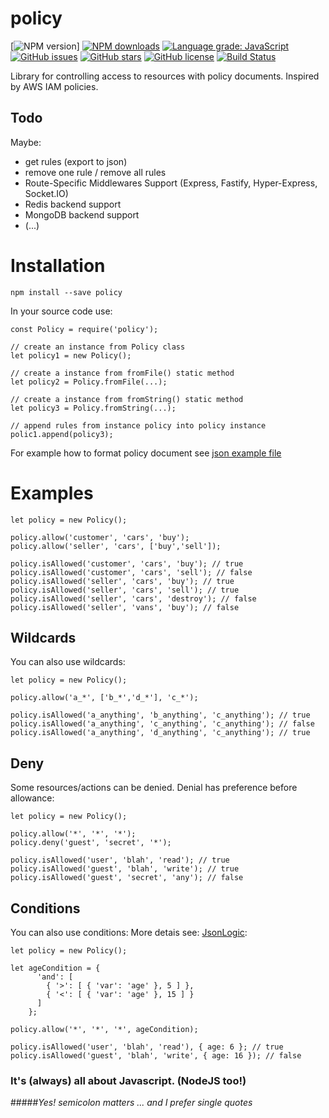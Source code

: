 # policy

<div align="left">

[![NPM version](https://img.shields.io/github/package-json/v/h2atecnologia/node-policy/master.svg?style=flat)]
[![NPM downloads](https://img.shields.io/npm/dm/node-policy.svg?style=flat)](https://www.npmjs.com/package/node-policy)
[![Language grade: JavaScript](https://img.shields.io/lgtm/grade/javascript/g/h2atecnologia/node-policy.svg?logo=lgtm&logoWidth=18)](https://lgtm.com/projects/g/h2atecnologia/node-policy/context:javascript)
[![GitHub issues](https://img.shields.io/github/issues/h2atecnologia/node-policy)](https://github.com/h2atecnologia/node-policy/issues)
[![GitHub stars](https://img.shields.io/github/stars/h2atecnologia/node-policy)](https://github.com/h2atecnologia/node-policy/stargazers)
[![GitHub license](https://img.shields.io/github/license/h2atecnologia/node-policy)](https://github.com/h2atecnologia/node-policy/blob/master/LICENSE)
[![Build Status](https://travis-ci.org/h2atecnologia/node-policy.svg?branch=master)](https://travis-ci.org/h2atecnologia/node-policy)

</div>

Library for controlling access to resources with policy documents. Inspired by AWS IAM policies.

## Todo

Maybe:
- get rules (export to json)
- remove one rule / remove all rules
- Route-Specific Middlewares Support (Express, Fastify, Hyper-Express, Socket.IO)
- Redis backend support
- MongoDB backend support
- (...)

# Installation

```
npm install --save policy
```

In your source code use:
```
const Policy = require('policy');

// create an instance from Policy class
let policy1 = new Policy();

// create a instance from fromFile() static method
let policy2 = Policy.fromFile(...);

// create a instance from fromString() static method
let policy3 = Policy.fromString(...);

// append rules from instance policy into policy instance
polic1.append(policy3);
```

For example how to format policy document see [json example file](https://github.com/h2atecnologia/node-policy/blob/master/test/example.policy.json)

# Examples

```
let policy = new Policy();

policy.allow('customer', 'cars', 'buy');
policy.allow('seller', 'cars', ['buy','sell']);

policy.isAllowed('customer', 'cars', 'buy'); // true
policy.isAllowed('customer', 'cars', 'sell'); // false
policy.isAllowed('seller', 'cars', 'buy'); // true
policy.isAllowed('seller', 'cars', 'sell'); // true
policy.isAllowed('seller', 'cars', 'destroy'); // false
policy.isAllowed('seller', 'vans', 'buy'); // false

```

## Wildcards
You can also use wildcards:
```
let policy = new Policy();

policy.allow('a_*', ['b_*','d_*'], 'c_*');

policy.isAllowed('a_anything', 'b_anything', 'c_anything'); // true
policy.isAllowed('a_anything', 'c_anything', 'c_anything'); // false
policy.isAllowed('a_anything', 'd_anything', 'c_anything'); // true
```

## Deny
Some resources/actions can be denied. Denial has preference before allowance:
```
let policy = new Policy();

policy.allow('*', '*', '*');
policy.deny('guest', 'secret', '*');

policy.isAllowed('user', 'blah', 'read'); // true
policy.isAllowed('guest', 'blah', 'write'); // true
policy.isAllowed('guest', 'secret', 'any'); // false
```

## Conditions
You can also use conditions: More detais see: [JsonLogic](https://github.com/jwadhams/json-logic-js/):
```
let policy = new Policy();

let ageCondition = {
      'and': [
        { '>': [ { 'var': 'age' }, 5 ] },
        { '<': [ { 'var': 'age' }, 15 ] }
      ]
    };

policy.allow('*', '*', '*', ageCondition);

policy.isAllowed('user', 'blah', 'read'), { age: 6 }; // true
policy.isAllowed('guest', 'blah', 'write', { age: 16 }); // false
```

### It's (always) all about Javascript. (NodeJS too!)

#####*Yes! semicolon matters ... and I prefer single quotes*

